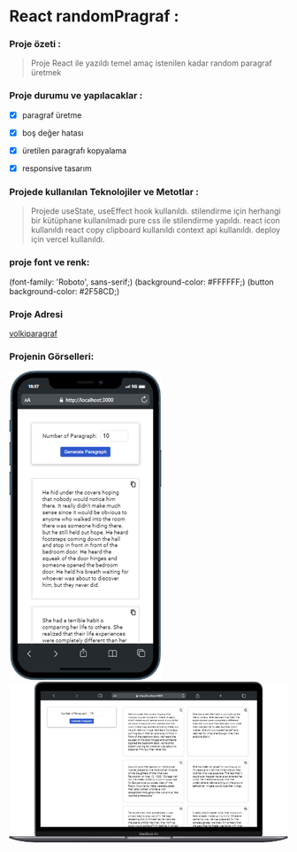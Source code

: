 
# React randomPragraf :

### Proje özeti :

> Proje React ile yazıldı temel amaç istenilen kadar random paragraf üretmek

### Proje durumu ve yapılacaklar :

- [x] paragraf üretme
- [x] boş değer hatası 
- [x] üretilen paragrafı kopyalama 
- [x] responsive tasarım


### Projede kullanılan Teknolojiler ve Metotlar :

> Projede useState, useEffect hook kullanıldı.
> stilendirme için herhangi bir kütüphane kullanılmadı pure css ile stilendirme yapıldı.
> react icon kullanıldı
> react copy clipboard kullanıldı
> context api kullanıldı.
> deploy için vercel kullanıldı.


### proje font ve renk:

(font-family: 'Roboto', sans-serif;)
(background-color: #FFFFFF;)
(button background-color: #2F58CD;)

### Proje Adresi

[volkiparagraf](https://volkiparagraf.vercel.app/)

### Projenin Görselleri:

![ekran görüntüsü](src/mobile.png)
![ekran görüntüsü](src/desktop.png)
